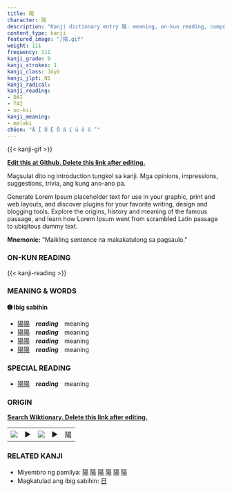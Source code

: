 ```yaml
---
title: 陽
character: 陽
description: "Kanji dictionary entry 陽: meaning, on-kun reading, compounds, origin, related kanji"
content_type: kanji
featured_image: "/陽.gif"
weight: 111
frequency: 111
kanji_grade: 9
kanji_strokes: 1
kanji_class: Jōyō
kanji_jlpt: N1
kanji_radical: 
kanji_reading: 
- DAI
- TAI
- oo-kii
kanji_meaning:
- malaki
chōon: "Ā Ī Ū Ē Ō ā ī ū ē ō ’"
---
```

[//]: # (Don't edit the line below. Kanji animated GIF code is automatically generated.)
{{< kanji-gif >}}

[//]: # (Edit below this line.)

**[Edit this at Github. Delete this link after editing.](https://github.com/tim0g/tim/tree/main/content/kanji/陽/index.md)**

Magsulat dito ng introduction tungkol sa kanji. Mga opinions, impressions, suggestions, trivia, ang kung ano-ano pa.

Generate Lorem Ipsum placeholder text for use in your graphic, print and web layouts, and discover plugins for your favorite writing, design and blogging tools. Explore the origins, history and meaning of the famous passage, and learn how Lorem Ipsum went from scrambled Latin passage to ubiqitous dummy text.
 
**Mnemonic:** "Maikling sentence na makakatulong sa pagsaulo."

### ON-KUN READING

[//]: # (Don't edit the line below. ON-KUN READING code is automatically generated.)
{{< kanji-reading >}}

### MEANING & WORDS

#### ➊ **Ibig sabihin**
  - [陽](../陽)[陽](../陽)　***reading***　meaning
  - [陽](../陽)[陽](../陽)　***reading***　meaning
  - [陽](../陽)[陽](../陽)　***reading***　meaning
  - [陽](../陽)[陽](../陽)　***reading***　meaning

### SPECIAL READING
  - [陽](../陽)[陽](../陽)　***reading***　meaning

### ORIGIN

**[Search Wiktionary. Delete this link after editing.](https://wiktionary.org/wiki/陽)**
<table class="kanji-table"><tr><td>
<img src="60px-陽-bronze.svg.png">
</td><td>▶</td><td>
<img src="60px-陽-oracle.svg.png">
</td><td>▶</td>
<td class="kanji-origin">陽</td>
</tr></table>

### RELATED KANJI
- Miyembro ng pamilya: [陽](../陽) [陽](../陽) [陽](../陽) [陽](../陽) [陽](../陽) [陽](../陽)
- Magkatulad ang ibig sabihin: [日](../日)
